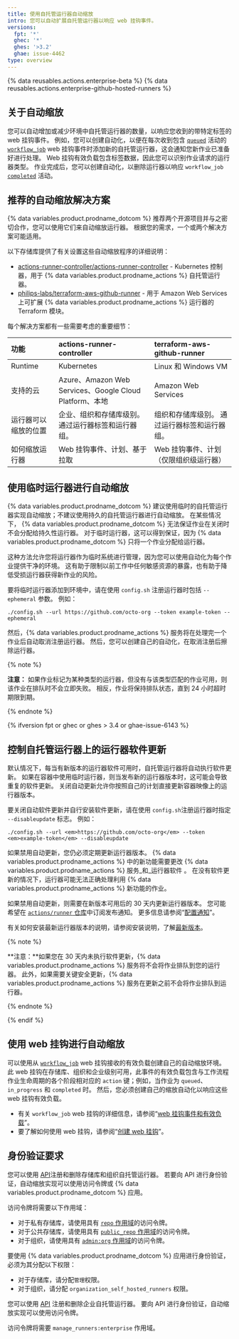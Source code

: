 ```yaml
---
title: 使用自托管运行器自动缩放
intro: 您可以自动扩展自托管运行器以响应 web 挂钩事件。
versions:
  fpt: '*'
  ghec: '*'
  ghes: '>3.2'
  ghae: issue-4462
type: overview
---
```


{% data reusables.actions.enterprise-beta %}
{% data reusables.actions.enterprise-github-hosted-runners %}

## 关于自动缩放

您可以自动增加或减少环境中自托管运行器的数量，以响应您收到的带特定标签的 web 挂钩事件。 例如，您可以创建自动化，以便在每次收到包含  [`queued`](/developers/webhooks-and-events/webhooks/webhook-events-and-payloads#workflow_job) 活动的 [`workflow_job`](/developers/webhooks-and-events/webhooks/webhook-events-and-payloads#workflow_job) web 挂钩事件时添加新的自托管运行器，这会通知您新作业已准备好进行处理。 Web 挂钩有效负载包含标签数据，因此您可以识别作业请求的运行器类型。 作业完成后，您可以创建自动化，以删除运行器以响应 `workflow_job` [`completed`](/developers/webhooks-and-events/webhooks/webhook-events-and-payloads#workflow_job) 活动。

## 推荐的自动缩放解决方案

{% data variables.product.prodname_dotcom %} 推荐两个开源项目并与之密切合作，您可以使用它们来自动缩放运行器。 根据您的需求，一个或两个解决方案可能适用。

以下存储库提供了有关设置这些自动缩放程序的详细说明：

- [actions-runner-controller/actions-runner-controller](https://github.com/actions-runner-controller/actions-runner-controller) - Kubernetes 控制器，用于 {% data variables.product.prodname_actions %} 自托管运行器。
- [philips-labs/terraform-aws-github-runner](https://github.com/philips-labs/terraform-aws-github-runner) - 用于 Amazon Web Services 上可扩展 {% data variables.product.prodname_actions %} 运行器的 Terraform 模块。

每个解决方案都有一些需要考虑的重要细节：

| **功能**     | **actions-runner-controller**                      | **terraform-aws-github-runner** |
|:---------- |:-------------------------------------------------- |:------------------------------- |
| Runtime    | Kubernetes                                         | Linux 和 Windows VM              |
| 支持的云       | Azure、Amazon Web Services、Google Cloud Platform、本地 | Amazon Web Services             |
| 运行器可以缩放的位置 | 企业、组织和存储库级别。 通过运行器标签和运行器组。                         | 组织和存储库级别。 通过运行器标签和运行器组。         |
| 如何缩放运行器    | Web 挂钩事件、计划、基于拉取                                   | Web 挂钩事件、计划（仅限组织级运行器）           |

## 使用临时运行器进行自动缩放

{% data variables.product.prodname_dotcom %} 建议使用临时的自托管运行器实现自动缩放；不建议使用持久的自托管运行器进行自动缩放。 在某些情况下， {% data variables.product.prodname_dotcom %} 无法保证作业在关闭时不会分配给持久性运行器。 对于临时运行器，这可以得到保证，因为 {% data variables.product.prodname_dotcom %} 只将一个作业分配给运行器。

这种方法允许您将运行器作为临时系统进行管理，因为您可以使用自动化为每个作业提供干净的环境。 这有助于限制以前工作中任何敏感资源的暴露，也有助于降低受损运行器获得新作业的风险。

要将临时运行器添加到环境中，请在使用 `config.sh` 注册运行器时包括 `--ephemeral` 参数。 例如：

```shell
./config.sh --url https://github.com/octo-org --token example-token --ephemeral
```

然后，{% data variables.product.prodname_actions %} 服务将在处理完一个作业后自动取消注册运行器。 然后，您可以创建自己的自动化，在取消注册后擦除运行器。

{% note %}

**注意：**  如果作业标记为某种类型的运行器，但没有与该类型匹配的作业可用，则该作业在排队时不会立即失败。 相反，作业将保持排队状态，直到 24 小时超时期限到期。

{% endnote %}

{% ifversion fpt or ghec or ghes > 3.4 or ghae-issue-6143 %}

## 控制自托管运行器上的运行器软件更新

默认情况下，每当有新版本的运行器软件可用时，自托管运行器将自动执行软件更新。  如果在容器中使用临时运行器，则当发布新的运行器版本时，这可能会导致重复的软件更新。  关闭自动更新允许你按照自己的计划直接更新容器映像上的运行器版本。

要关闭自动软件更新并自行安装软件更新，请在使用 `config.sh`注册运行器时指定 `--disableupdate` 标志。 例如：

```shell
./config.sh --url <em>https://github.com/octo-org</em> --token <em>example-token</em> --disableupdate
```

如果禁用自动更新，您仍必须定期更新运行器版本。  {% data variables.product.prodname_actions %} 中的新功能需要更改 {% data variables.product.prodname_actions %} 服务_和_运行器软件 。  在没有软件更新的情况下，运行器可能无法正确处理利用 {% data variables.product.prodname_actions %} 新功能的作业。

如果禁用自动更新，则需要在新版本可用后的 30 天内更新运行器版本。  您可能希望在 [`actions/runner` 仓库](https://github.com/actions/runner/releases)中订阅发布通知。 更多信息请参阅“[配置通知](/account-and-profile/managing-subscriptions-and-notifications-on-github/setting-up-notifications/configuring-notifications#about-custom-notifications)”。

有关如何安装最新运行器版本的说明，请参阅安装说明，了解[最新版本](https://github.com/actions/runner/releases)。

{% note %}

**注意：**如果您在 30 天内未执行软件更新，{% data variables.product.prodname_actions %} 服务将不会将作业排队到您的运行器。  此外，如果需要关键安全更新，{% data variables.product.prodname_actions %} 服务在更新之前不会将作业排队到运行器。

{% endnote %}

{% endif %}

## 使用 web 挂钩进行自动缩放

可以使用从 [`workflow_job`](/developers/webhooks-and-events/webhooks/webhook-events-and-payloads#workflow_job) web 挂钩接收的有效负载创建自己的自动缩放环境。 此 web 挂钩在存储库、组织和企业级别可用，此事件的有效负载包含与工作流程作业生命周期的各个阶段相对应的 `action` 键；例如，当作业为 `queued`、`in_progress` 和 `completed` 时。 然后，您必须创建自己的缩放自动化以响应这些 web 挂钩有效负载。

- 有关 `workflow_job` web 挂钩的详细信息，请参阅“[web 挂钩事件和有效负载](/developers/webhooks-and-events/webhooks/webhook-events-and-payloads#workflow_job)”。
- 要了解如何使用 web 挂钩，请参阅“[创建 web 挂钩](/developers/webhooks-and-events/webhooks/creating-webhooks)”。

## 身份验证要求

您可以使用 [API](/rest/reference/actions#self-hosted-runners)注册和删除存储库和组织自托管运行器。 若要向 API 进行身份验证，自动缩放实现可以使用访问令牌或 {% data variables.product.prodname_dotcom %} 应用。

访问令牌将需要以下作用域：

- 对于私有存储库，请使用具有 [`repo` 作用域](/apps/building-oauth-apps/understanding-scopes-for-oauth-apps/#available-scopes)的访问令牌。
- 对于公共存储库，请使用具有 [`public_repo` 作用域](/apps/building-oauth-apps/understanding-scopes-for-oauth-apps/#available-scopes)的访问令牌。
- 对于组织，请使用具有 [`admin:org` 作用域](/apps/building-oauth-apps/understanding-scopes-for-oauth-apps/#available-scopes)的访问令牌。

要使用 {% data variables.product.prodname_dotcom %} 应用进行身份验证，必须为其分配以下权限：
- 对于存储库，请分配`管理`权限。
- 对于组织，请分配 `organization_self_hosted_runners` 权限。

您可以使用 [API](/rest/reference/actions#self-hosted-runners) 注册和删除企业自托管运行器。 要向 API 进行身份验证，自动缩放实现可以使用访问令牌。

访问令牌将需要 `manage_runners:enterprise` 作用域。
